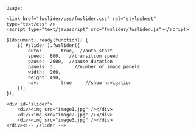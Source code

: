 	Usage:
	
	<link href="fwslider/css/fwslider.css" rel="stylesheet" type="text/css" />
	<script type="text/javascript" src="fwslider/fwslider.js"></script>
	
	$(document).ready(function() {
		$('#slider').fwslider({
			auto:		true,  //auto start
			speed:	800,   //transition speed
			pause:	2000,  //pause duration
			panels:	3,		 //number of image panels
			width:	960,
			height:	490,
			nav:		true 	 //show navigation
		});
	});
	
	<div id="slider">
		<div><img src="image1.jpg" /></div>
		<div><img src="image2.jpg" /></div>
		<div><img src="image3.jpg" /></div>
	</div><!-- /slider -->